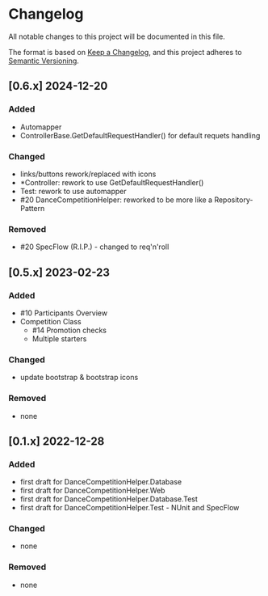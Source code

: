 # Changelog

All notable changes to this project will be documented in this file.

The format is based on [Keep a Changelog](https://keepachangelog.com/en/1.1.0/),
and this project adheres to [Semantic Versioning](https://semver.org/spec/v2.0.0.html).

## [0.6.x] 2024-12-20

### Added

- Automapper
- ControllerBase.GetDefaultRequestHandler() for default requets handling

### Changed

- links/buttons rework/replaced with icons 
- *Controller: rework to use GetDefaultRequestHandler()
- Test: rework to use automapper
- #20 DanceCompetitionHelper: reworked to be more like a Repository-Pattern

### Removed

- #20 SpecFlow (R.I.P.) - changed to req'n'roll


## [0.5.x] 2023-02-23

### Added

- #10 Participants Overview
- Competition Class
    - #14 Promotion checks
    - Multiple starters

### Changed

- update bootstrap & bootstrap icons

### Removed

- none


## [0.1.x] 2022-12-28

### Added

- first draft for DanceCompetitionHelper.Database 
- first draft for DanceCompetitionHelper.Web
- first draft for DanceCompetitionHelper.Database.Test
- first draft for DanceCompetitionHelper.Test - NUnit and SpecFlow

### Changed

- none

### Removed

- none

